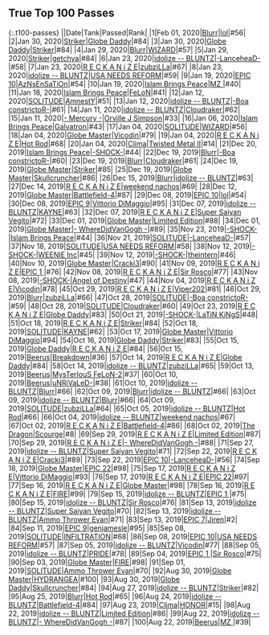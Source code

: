 
## True Top 100 Passes

{:.t100-passes}
||Date|Tank|Passed|Rank|
|1|Feb 01, 2020|<a target="_blank" href="https://tankpit.com/tank_profile/?tank_id=63862"><span class="blue">Blurr</span></a>|<a target="_blank" href="https://tankpit.com/tank_profile/?tank_id=17359"><span class="blue">lol</span></a>|<span class="red">#56</span>|
|2|Jan 30, 2020|<a target="_blank" href="https://tankpit.com/tank_profile/?tank_id=3644"><span class="blue">Striker</span></a>|<a target="_blank" href="https://tankpit.com/tank_profile/?tank_id=59879"><span class="orange">Globe Daddy</span></a>|<span class="red">#84</span>|
|3|Jan 30, 2020|<a target="_blank" href="https://tankpit.com/tank_profile/?tank_id=59879"><span class="orange">Globe Daddy</span></a>|<a target="_blank" href="https://tankpit.com/tank_profile/?tank_id=3644"><span class="blue">Striker</span></a>|<span class="red">#84</span>|
|4|Jan 29, 2020|<a target="_blank" href="https://tankpit.com/tank_profile/?tank_id=63862"><span class="blue">Blurr</span></a>|<a target="_blank" href="https://tankpit.com/tank_profile/?tank_id=8627"><span class="purple">WIZARD</span></a>|<span class="red">#57</span>|
|5|Jan 29, 2020|<a target="_blank" href="https://tankpit.com/tank_profile/?tank_id=3644"><span class="blue">Striker</span></a>|<a target="_blank" href="https://tankpit.com/tank_profile/?tank_id=4337"><span class="red">getchya</span></a>|<span class="red">#84</span>|
|6|Jan 23, 2020|<a target="_blank" href="https://tankpit.com/tank_profile/?tank_id=54558"><span class="purple">idolize -- BLUNTZ</span></a>|<a target="_blank" href="https://tankpit.com/tank_profile/?tank_id=8174"><span class="orange">-LanceheaD-</span></a>|<span class="red">#58</span>|
|7|Jan 23, 2020|<a target="_blank" href="https://tankpit.com/tank_profile/?tank_id=64496"><span class="red">R E C K A N i Z E</span></a>|<a target="_blank" href="https://tankpit.com/tank_profile/?tank_id=6281"><span class="orange">zubziLLa</span></a>|<span class="red">#67</span>|
|8|Jan 23, 2020|<a target="_blank" href="https://tankpit.com/tank_profile/?tank_id=54558"><span class="purple">idolize -- BLUNTZ</span></a>|<a target="_blank" href="https://tankpit.com/tank_profile/?tank_id=2412"><span class="red">USA NEEDS REFORM</span></a>|<span class="red">#59</span>|
|9|Jan 19, 2020|<a target="_blank" href="https://tankpit.com/tank_profile/?tank_id=50656"><span class="purple">EPIC 10</span></a>|<a target="_blank" href="https://tankpit.com/tank_profile/?tank_id=5468"><span class="red">AzNsEnSaTiOn</span></a>|<span class="red">#54</span>|
|10|Jan 19, 2020|<a target="_blank" href="https://tankpit.com/tank_profile/?tank_id=1677"><span class="blue">Islam Brings Peace</span></a>|<a target="_blank" href="https://tankpit.com/tank_profile/?tank_id=12905"><span class="purple">MZ </span></a>|<span class="orange">#40</span>|
|11|Jan 18, 2020|<a target="_blank" href="https://tankpit.com/tank_profile/?tank_id=1677"><span class="blue">Islam Brings Peace</span></a>|<a target="_blank" href="https://tankpit.com/tank_profile/?tank_id=12396"><span class="blue">FeLoN</span></a>|<span class="orange">#41</span>|
|12|Jan 12, 2020|<a target="_blank" href="https://tankpit.com/tank_profile/?tank_id=61587"><span class="purple">SOLITUDE</span></a>|<a target="_blank" href="https://tankpit.com/tank_profile/?tank_id=806"><span class="purple">AmnestY</span></a>|<span class="red">#51</span>|
|13|Jan 12, 2020|<a target="_blank" href="https://tankpit.com/tank_profile/?tank_id=54558"><span class="purple">idolize -- BLUNTZ</span></a>|<a target="_blank" href="https://tankpit.com/tank_profile/?tank_id=7352"><span class="orange">-Boa constrictoR-</span></a>|<span class="red">#61</span>|
|14|Jan 11, 2020|<a target="_blank" href="https://tankpit.com/tank_profile/?tank_id=54558"><span class="purple">idolize -- BLUNTZ</span></a>|<a target="_blank" href="https://tankpit.com/tank_profile/?tank_id=1377"><span class="blue">Cloudraker</span></a>|<span class="red">#62</span>|
|15|Jan 11, 2020|<a target="_blank" href="https://tankpit.com/tank_profile/?tank_id=575"><span class="orange">- Mercury -</span></a>|<a target="_blank" href="https://tankpit.com/tank_profile/?tank_id=21534"><span class="orange">Orville J Simpson</span></a>|<span class="orange">#33</span>|
|16|Jan 06, 2020|<a target="_blank" href="https://tankpit.com/tank_profile/?tank_id=1677"><span class="blue">Islam Brings Peace</span></a>|<a target="_blank" href="https://tankpit.com/tank_profile/?tank_id=31667"><span class="blue">Galvatron</span></a>|<span class="orange">#43</span>|
|17|Jan 04, 2020|<a target="_blank" href="https://tankpit.com/tank_profile/?tank_id=61587"><span class="purple">SOLITUDE</span></a>|<a target="_blank" href="https://tankpit.com/tank_profile/?tank_id=8627"><span class="purple">WIZARD</span></a>|<span class="red">#56</span>|
|18|Jan 04, 2020|<a target="_blank" href="https://tankpit.com/tank_profile/?tank_id=63851"><span class="blue">Globe Master</span></a>|<a target="_blank" href="https://tankpit.com/tank_profile/?tank_id=10502"><span class="blue">Vicodin</span></a>|<span class="red">#79</span>|
|19|Jan 04, 2020|<a target="_blank" href="https://tankpit.com/tank_profile/?tank_id=64496"><span class="red">R E C K A N i Z E</span></a>|<a target="_blank" href="https://tankpit.com/tank_profile/?tank_id=1003"><span class="blue">Hot Rod</span></a>|<span class="red">#68</span>|
|20|Jan 04, 2020|<a target="_blank" href="https://tankpit.com/tank_profile/?tank_id=46068"><span class="orange">Clima</span></a>|<a target="_blank" href="https://tankpit.com/tank_profile/?tank_id=30661"><span class="purple">Twisted Metal II</span></a>|<span class="green">#14</span>|
|21|Dec 20, 2019|<a target="_blank" href="https://tankpit.com/tank_profile/?tank_id=1677"><span class="blue">Islam Brings Peace</span></a>|<a target="_blank" href="https://tankpit.com/tank_profile/?tank_id=61068"><span class="purple">-SHOCK-</span></a>|<span class="orange">#44</span>|
|22|Dec 19, 2019|<a target="_blank" href="https://tankpit.com/tank_profile/?tank_id=63862"><span class="blue">Blurr</span></a>|<a target="_blank" href="https://tankpit.com/tank_profile/?tank_id=7352"><span class="orange">-Boa constrictoR-</span></a>|<span class="red">#60</span>|
|23|Dec 19, 2019|<a target="_blank" href="https://tankpit.com/tank_profile/?tank_id=63862"><span class="blue">Blurr</span></a>|<a target="_blank" href="https://tankpit.com/tank_profile/?tank_id=1377"><span class="blue">Cloudraker</span></a>|<span class="red">#61</span>|
|24|Dec 19, 2019|<a target="_blank" href="https://tankpit.com/tank_profile/?tank_id=63851"><span class="blue">Globe Master</span></a>|<a target="_blank" href="https://tankpit.com/tank_profile/?tank_id=3644"><span class="blue">Striker</span></a>|<span class="red">#85</span>|
|25|Dec 19, 2019|<a target="_blank" href="https://tankpit.com/tank_profile/?tank_id=63851"><span class="blue">Globe Master</span></a>|<a target="_blank" href="https://tankpit.com/tank_profile/?tank_id=2925"><span class="blue">Skullcruncher</span></a>|<span class="red">#86</span>|
|26|Dec 15, 2019|<a target="_blank" href="https://tankpit.com/tank_profile/?tank_id=63862"><span class="blue">Blurr</span></a>|<a target="_blank" href="https://tankpit.com/tank_profile/?tank_id=54558"><span class="purple">idolize -- BLUNTZ</span></a>|<span class="red">#63</span>|
|27|Dec 14, 2019|<a target="_blank" href="https://tankpit.com/tank_profile/?tank_id=64496"><span class="red">R E C K A N i Z E</span></a>|<a target="_blank" href="https://tankpit.com/tank_profile/?tank_id=1643"><span class="orange">weekend nachos</span></a>|<span class="red">#69</span>|
|28|Dec 12, 2019|<a target="_blank" href="https://tankpit.com/tank_profile/?tank_id=63851"><span class="blue">Globe Master</span></a>|<a target="_blank" href="https://tankpit.com/tank_profile/?tank_id=880"><span class="purple">Battlefield-4</span></a>|<span class="red">#87</span>|
|29|Dec 08, 2019|<a target="_blank" href="https://tankpit.com/tank_profile/?tank_id=50656"><span class="purple">EPIC 10</span></a>|<a target="_blank" href="https://tankpit.com/tank_profile/?tank_id=17359"><span class="blue">lol</span></a>|<span class="red">#54</span>|
|30|Dec 08, 2019|<a target="_blank" href="https://tankpit.com/tank_profile/?tank_id=9156"><span class="purple">EPIC 9</span></a>|<a target="_blank" href="https://tankpit.com/tank_profile/?tank_id=28689"><span class="orange">Vittorio DiMaggio</span></a>|<span class="red">#95</span>|
|31|Dec 07, 2019|<a target="_blank" href="https://tankpit.com/tank_profile/?tank_id=54558"><span class="purple">idolize -- BLUNTZ</span></a>|<a target="_blank" href="https://tankpit.com/tank_profile/?tank_id=12590"><span class="purple">KAYNE</span></a>|<span class="red">#63</span>|
|32|Dec 07, 2019|<a target="_blank" href="https://tankpit.com/tank_profile/?tank_id=64496"><span class="red">R E C K A N i Z E</span></a>|<a target="_blank" href="https://tankpit.com/tank_profile/?tank_id=674"><span class="red">Super Saiyan Vegito</span></a>|<span class="red">#72</span>|
|33|Dec 01, 2019|<a target="_blank" href="https://tankpit.com/tank_profile/?tank_id=63851"><span class="blue">Globe Master</span></a>|<a target="_blank" href="https://tankpit.com/tank_profile/?tank_id=11644"><span class="orange">Limited Edition</span></a>|<span class="red">#88</span>|
|34|Dec 01, 2019|<a target="_blank" href="https://tankpit.com/tank_profile/?tank_id=63851"><span class="blue">Globe Master</span></a>|<a target="_blank" href="https://tankpit.com/tank_profile/?tank_id=11380"><span class="purple">- WhereDidVanGogh -</span></a>|<span class="red">#89</span>|
|35|Nov 23, 2019|<a target="_blank" href="https://tankpit.com/tank_profile/?tank_id=61068"><span class="purple">-SHOCK-</span></a>|<a target="_blank" href="https://tankpit.com/tank_profile/?tank_id=1677"><span class="blue">Islam Brings Peace</span></a>|<span class="orange">#44</span>|
|36|Nov 21, 2019|<a target="_blank" href="https://tankpit.com/tank_profile/?tank_id=61587"><span class="purple">SOLITUDE</span></a>|<a target="_blank" href="https://tankpit.com/tank_profile/?tank_id=8174"><span class="orange">-LanceheaD-</span></a>|<span class="red">#57</span>|
|37|Nov 18, 2019|<a target="_blank" href="https://tankpit.com/tank_profile/?tank_id=61587"><span class="purple">SOLITUDE</span></a>|<a target="_blank" href="https://tankpit.com/tank_profile/?tank_id=2412"><span class="red">USA NEEDS REFORM</span></a>|<span class="red">#58</span>|
|38|Nov 12, 2019|<a target="_blank" href="https://tankpit.com/tank_profile/?tank_id=61068"><span class="purple">-SHOCK-</span></a>|<a target="_blank" href="https://tankpit.com/tank_profile/?tank_id=11511"><span class="orange">WEENIE Inc</span></a>|<span class="orange">#45</span>|
|39|Nov 12, 2019|<a target="_blank" href="https://tankpit.com/tank_profile/?tank_id=61068"><span class="purple">-SHOCK-</span></a>|<a target="_blank" href="https://tankpit.com/tank_profile/?tank_id=16088"><span class="red">theintern</span></a>|<span class="orange">#46</span>|
|40|Nov 10, 2019|<a target="_blank" href="https://tankpit.com/tank_profile/?tank_id=63851"><span class="blue">Globe Master</span></a>|<a target="_blank" href="https://tankpit.com/tank_profile/?tank_id=16525"><span class="purple">Cracki3</span></a>|<span class="red">#90</span>|
|41|Nov 09, 2019|<a target="_blank" href="https://tankpit.com/tank_profile/?tank_id=64496"><span class="red">R E C K A N i Z E</span></a>|<a target="_blank" href="https://tankpit.com/tank_profile/?tank_id=50745"><span class="purple">EPIC 1 </span></a>|<span class="red">#76</span>|
|42|Nov 08, 2019|<a target="_blank" href="https://tankpit.com/tank_profile/?tank_id=64496"><span class="red">R E C K A N i Z E</span></a>|<a target="_blank" href="https://tankpit.com/tank_profile/?tank_id=63875"><span class="red">Sir Rosco</span></a>|<span class="red">#77</span>|
|43|Nov 08, 2019|<a target="_blank" href="https://tankpit.com/tank_profile/?tank_id=61068"><span class="purple">-SHOCK-</span></a>|<a target="_blank" href="https://tankpit.com/tank_profile/?tank_id=64179"><span class="purple">Angel of Destiny</span></a>|<span class="orange">#47</span>|
|44|Nov 04, 2019|<a target="_blank" href="https://tankpit.com/tank_profile/?tank_id=64496"><span class="red">R E C K A N i Z E</span></a>|<a target="_blank" href="https://tankpit.com/tank_profile/?tank_id=10502"><span class="blue">Vicodin</span></a>|<span class="red">#78</span>|
|45|Oct 29, 2019|<a target="_blank" href="https://tankpit.com/tank_profile/?tank_id=64496"><span class="red">R E C K A N i Z E</span></a>|<a target="_blank" href="https://tankpit.com/tank_profile/?tank_id=782"><span class="red">Viper202</span></a>|<span class="red">#81</span>|
|46|Oct 29, 2019|<a target="_blank" href="https://tankpit.com/tank_profile/?tank_id=63862"><span class="blue">Blurr</span></a>|<a target="_blank" href="https://tankpit.com/tank_profile/?tank_id=6281"><span class="orange">zubziLLa</span></a>|<span class="red">#66</span>|
|47|Oct 28, 2019|<a target="_blank" href="https://tankpit.com/tank_profile/?tank_id=61587"><span class="purple">SOLITUDE</span></a>|<a target="_blank" href="https://tankpit.com/tank_profile/?tank_id=7352"><span class="orange">-Boa constrictoR-</span></a>|<span class="red">#59</span>|
|48|Oct 28, 2019|<a target="_blank" href="https://tankpit.com/tank_profile/?tank_id=61587"><span class="purple">SOLITUDE</span></a>|<a target="_blank" href="https://tankpit.com/tank_profile/?tank_id=1377"><span class="blue">Cloudraker</span></a>|<span class="red">#60</span>|
|49|Oct 23, 2019|<a target="_blank" href="https://tankpit.com/tank_profile/?tank_id=64496"><span class="red">R E C K A N i Z E</span></a>|<a target="_blank" href="https://tankpit.com/tank_profile/?tank_id=59879"><span class="orange">Globe Daddy</span></a>|<span class="red">#83</span>|
|50|Oct 21, 2019|<a target="_blank" href="https://tankpit.com/tank_profile/?tank_id=61068"><span class="purple">-SHOCK-</span></a>|<a target="_blank" href="https://tankpit.com/tank_profile/?tank_id=45856"><span class="blue">LaTiN KiNgS</span></a>|<span class="orange">#48</span>|
|51|Oct 18, 2019|<a target="_blank" href="https://tankpit.com/tank_profile/?tank_id=64496"><span class="red">R E C K A N i Z E</span></a>|<a target="_blank" href="https://tankpit.com/tank_profile/?tank_id=3644"><span class="blue">Striker</span></a>|<span class="red">#84</span>|
|52|Oct 18, 2019|<a target="_blank" href="https://tankpit.com/tank_profile/?tank_id=61587"><span class="purple">SOLITUDE</span></a>|<a target="_blank" href="https://tankpit.com/tank_profile/?tank_id=12590"><span class="purple">KAYNE</span></a>|<span class="red">#62</span>|
|53|Oct 17, 2019|<a target="_blank" href="https://tankpit.com/tank_profile/?tank_id=63851"><span class="blue">Globe Master</span></a>|<a target="_blank" href="https://tankpit.com/tank_profile/?tank_id=28689"><span class="orange">Vittorio DiMaggio</span></a>|<span class="red">#94</span>|
|54|Oct 16, 2019|<a target="_blank" href="https://tankpit.com/tank_profile/?tank_id=59879"><span class="orange">Globe Daddy</span></a>|<a target="_blank" href="https://tankpit.com/tank_profile/?tank_id=3644"><span class="blue">Striker</span></a>|<span class="red">#83</span>|
|55|Oct 15, 2019|<a target="_blank" href="https://tankpit.com/tank_profile/?tank_id=59879"><span class="orange">Globe Daddy</span></a>|<a target="_blank" href="https://tankpit.com/tank_profile/?tank_id=64496"><span class="red">R E C K A N i Z E</span></a>|<span class="red">#84</span>|
|56|Oct 15, 2019|<a target="_blank" href="https://tankpit.com/tank_profile/?tank_id=842"><span class="purple">Beerus</span></a>|<a target="_blank" href="https://tankpit.com/tank_profile/?tank_id=826"><span class="blue">Breakdown</span></a>|<span class="orange">#36</span>|
|57|Oct 14, 2019|<a target="_blank" href="https://tankpit.com/tank_profile/?tank_id=64496"><span class="red">R E C K A N i Z E</span></a>|<a target="_blank" href="https://tankpit.com/tank_profile/?tank_id=59879"><span class="orange">Globe Daddy</span></a>|<span class="red">#84</span>|
|58|Oct 14, 2019|<a target="_blank" href="https://tankpit.com/tank_profile/?tank_id=54558"><span class="purple">idolize -- BLUNTZ</span></a>|<a target="_blank" href="https://tankpit.com/tank_profile/?tank_id=6281"><span class="orange">zubziLLa</span></a>|<span class="red">#65</span>|
|59|Oct 13, 2019|<a target="_blank" href="https://tankpit.com/tank_profile/?tank_id=842"><span class="purple">Beerus</span></a>|<a target="_blank" href="https://tankpit.com/tank_profile/?tank_id=7855"><span class="purple">MysTerIouS FeLoN-2</span></a>|<span class="orange">#37</span>|
|60|Oct 10, 2019|<a target="_blank" href="https://tankpit.com/tank_profile/?tank_id=842"><span class="purple">Beerus</span></a>|<a target="_blank" href="https://tankpit.com/tank_profile/?tank_id=27491"><span class="red">uNRiVaLeD-</span></a>|<span class="orange">#38</span>|
|61|Oct 10, 2019|<a target="_blank" href="https://tankpit.com/tank_profile/?tank_id=54558"><span class="purple">idolize -- BLUNTZ</span></a>|<a target="_blank" href="https://tankpit.com/tank_profile/?tank_id=63862"><span class="blue">Blurr</span></a>|<span class="red">#66</span>|
|62|Oct 09, 2019|<a target="_blank" href="https://tankpit.com/tank_profile/?tank_id=63862"><span class="blue">Blurr</span></a>|<a target="_blank" href="https://tankpit.com/tank_profile/?tank_id=54558"><span class="purple">idolize -- BLUNTZ</span></a>|<span class="red">#66</span>|
|63|Oct 09, 2019|<a target="_blank" href="https://tankpit.com/tank_profile/?tank_id=54558"><span class="purple">idolize -- BLUNTZ</span></a>|<a target="_blank" href="https://tankpit.com/tank_profile/?tank_id=63862"><span class="blue">Blurr</span></a>|<span class="red">#66</span>|
|64|Oct 09, 2019|<a target="_blank" href="https://tankpit.com/tank_profile/?tank_id=61587"><span class="purple">SOLITUDE</span></a>|<a target="_blank" href="https://tankpit.com/tank_profile/?tank_id=6281"><span class="orange">zubziLLa</span></a>|<span class="red">#64</span>|
|65|Oct 05, 2019|<a target="_blank" href="https://tankpit.com/tank_profile/?tank_id=54558"><span class="purple">idolize -- BLUNTZ</span></a>|<a target="_blank" href="https://tankpit.com/tank_profile/?tank_id=1003"><span class="blue">Hot Rod</span></a>|<span class="red">#66</span>|
|66|Oct 04, 2019|<a target="_blank" href="https://tankpit.com/tank_profile/?tank_id=54558"><span class="purple">idolize -- BLUNTZ</span></a>|<a target="_blank" href="https://tankpit.com/tank_profile/?tank_id=1643"><span class="orange">weekend nachos</span></a>|<span class="red">#67</span>|
|67|Oct 02, 2019|<a target="_blank" href="https://tankpit.com/tank_profile/?tank_id=64496"><span class="red">R E C K A N i Z E</span></a>|<a target="_blank" href="https://tankpit.com/tank_profile/?tank_id=880"><span class="purple">Battlefield-4</span></a>|<span class="red">#86</span>|
|68|Oct 02, 2019|<a target="_blank" href="https://tankpit.com/tank_profile/?tank_id=45080"><span class="purple">The Dragon</span></a>|<a target="_blank" href="https://tankpit.com/tank_profile/?tank_id=827"><span class="blue">Scourge</span></a>|<span class="green">#8</span>|
|69|Sep 29, 2019|<a target="_blank" href="https://tankpit.com/tank_profile/?tank_id=64496"><span class="red">R E C K A N i Z E</span></a>|<a target="_blank" href="https://tankpit.com/tank_profile/?tank_id=11644"><span class="orange">Limited Edition</span></a>|<span class="red">#87</span>|
|70|Sep 29, 2019|<a target="_blank" href="https://tankpit.com/tank_profile/?tank_id=64496"><span class="red">R E C K A N i Z E</span></a>|<a target="_blank" href="https://tankpit.com/tank_profile/?tank_id=11380"><span class="purple">- WhereDidVanGogh -</span></a>|<span class="red">#88</span>|
|71|Sep 27, 2019|<a target="_blank" href="https://tankpit.com/tank_profile/?tank_id=54558"><span class="purple">idolize -- BLUNTZ</span></a>|<a target="_blank" href="https://tankpit.com/tank_profile/?tank_id=674"><span class="red">Super Saiyan Vegito</span></a>|<span class="red">#71</span>|
|72|Sep 22, 2019|<a target="_blank" href="https://tankpit.com/tank_profile/?tank_id=64496"><span class="red">R E C K A N i Z E</span></a>|<a target="_blank" href="https://tankpit.com/tank_profile/?tank_id=16525"><span class="purple">Cracki3</span></a>|<span class="red">#89</span>|
|73|Sep 22, 2019|<a target="_blank" href="https://tankpit.com/tank_profile/?tank_id=50656"><span class="purple">EPIC 10</span></a>|<a target="_blank" href="https://tankpit.com/tank_profile/?tank_id=8174"><span class="orange">-LanceheaD-</span></a>|<span class="red">#56</span>|
|74|Sep 18, 2019|<a target="_blank" href="https://tankpit.com/tank_profile/?tank_id=63851"><span class="blue">Globe Master</span></a>|<a target="_blank" href="https://tankpit.com/tank_profile/?tank_id=63887"><span class="purple">EPIC 22</span></a>|<span class="red">#98</span>|
|75|Sep 17, 2019|<a target="_blank" href="https://tankpit.com/tank_profile/?tank_id=64496"><span class="red">R E C K A N i Z E</span></a>|<a target="_blank" href="https://tankpit.com/tank_profile/?tank_id=28689"><span class="orange">Vittorio DiMaggio</span></a>|<span class="red">#93</span>|
|76|Sep 17, 2019|<a target="_blank" href="https://tankpit.com/tank_profile/?tank_id=64496"><span class="red">R E C K A N i Z E</span></a>|<a target="_blank" href="https://tankpit.com/tank_profile/?tank_id=63887"><span class="purple">EPIC 22</span></a>|<span class="red">#97</span>|
|77|Sep 16, 2019|<a target="_blank" href="https://tankpit.com/tank_profile/?tank_id=64496"><span class="red">R E C K A N i Z E</span></a>|<a target="_blank" href="https://tankpit.com/tank_profile/?tank_id=63851"><span class="blue">Globe Master</span></a>|<span class="red">#98</span>|
|78|Sep 16, 2019|<a target="_blank" href="https://tankpit.com/tank_profile/?tank_id=64496"><span class="red">R E C K A N i Z E</span></a>|<a target="_blank" href="https://tankpit.com/tank_profile/?tank_id=53385"><span class="orange">FIRE</span></a>|<span class="red">#99</span>|
|79|Sep 15, 2019|<a target="_blank" href="https://tankpit.com/tank_profile/?tank_id=54558"><span class="purple">idolize -- BLUNTZ</span></a>|<a target="_blank" href="https://tankpit.com/tank_profile/?tank_id=50745"><span class="purple">EPIC 1 </span></a>|<span class="red">#75</span>|
|80|Sep 15, 2019|<a target="_blank" href="https://tankpit.com/tank_profile/?tank_id=54558"><span class="purple">idolize -- BLUNTZ</span></a>|<a target="_blank" href="https://tankpit.com/tank_profile/?tank_id=63875"><span class="red">Sir Rosco</span></a>|<span class="red">#76</span>|
|81|Sep 13, 2019|<a target="_blank" href="https://tankpit.com/tank_profile/?tank_id=1613"><span class="blue">idolize -- BLUNTZ</span></a>|<a target="_blank" href="https://tankpit.com/tank_profile/?tank_id=674"><span class="red">Super Saiyan Vegito</span></a>|<span class="red">#70</span>|
|82|Sep 13, 2019|<a target="_blank" href="https://tankpit.com/tank_profile/?tank_id=1613"><span class="blue">idolize -- BLUNTZ</span></a>|<a target="_blank" href="https://tankpit.com/tank_profile/?tank_id=9030"><span class="purple">Ammo Thrower Evan</span></a>|<span class="red">#71</span>|
|83|Sep 13, 2019|<a target="_blank" href="https://tankpit.com/tank_profile/?tank_id=16369"><span class="purple">EPIC 7</span></a>|<a target="_blank" href="https://tankpit.com/tank_profile/?tank_id=9389"><span class="red">Jiren</span></a>|<span class="green">#2</span>|
|84|Sep 11, 2019|<a target="_blank" href="https://tankpit.com/tank_profile/?tank_id=9156"><span class="purple">EPIC 9</span></a>|<a target="_blank" href="https://tankpit.com/tank_profile/?tank_id=37306"><span class="orange">genjamesle</span></a>|<span class="red">#95</span>|
|85|Sep 08, 2019|<a target="_blank" href="https://tankpit.com/tank_profile/?tank_id=61587"><span class="purple">SOLITUDE</span></a>|<a target="_blank" href="https://tankpit.com/tank_profile/?tank_id=8542"><span class="red">INFILTRATION</span></a>|<span class="red">#68</span>|
|86|Sep 08, 2019|<a target="_blank" href="https://tankpit.com/tank_profile/?tank_id=50656"><span class="purple">EPIC 10</span></a>|<a target="_blank" href="https://tankpit.com/tank_profile/?tank_id=2412"><span class="red">USA NEEDS REFORM</span></a>|<span class="red">#57</span>|
|87|Sep 05, 2019|<a target="_blank" href="https://tankpit.com/tank_profile/?tank_id=54558"><span class="purple">idolize -- BLUNTZ</span></a>|<a target="_blank" href="https://tankpit.com/tank_profile/?tank_id=10502"><span class="blue">Vicodin</span></a>|<span class="red">#77</span>|
|88|Sep 05, 2019|<a target="_blank" href="https://tankpit.com/tank_profile/?tank_id=54558"><span class="purple">idolize -- BLUNTZ</span></a>|<a target="_blank" href="https://tankpit.com/tank_profile/?tank_id=523"><span class="red">PRIDE</span></a>|<span class="red">#78</span>|
|89|Sep 04, 2019|<a target="_blank" href="https://tankpit.com/tank_profile/?tank_id=50745"><span class="purple">EPIC 1 </span></a>|<a target="_blank" href="https://tankpit.com/tank_profile/?tank_id=63875"><span class="red">Sir Rosco</span></a>|<span class="red">#75</span>|
|90|Sep 03, 2019|<a target="_blank" href="https://tankpit.com/tank_profile/?tank_id=63851"><span class="blue">Globe Master</span></a>|<a target="_blank" href="https://tankpit.com/tank_profile/?tank_id=53385"><span class="orange">FIRE</span></a>|<span class="red">#98</span>|
|91|Sep 01, 2019|<a target="_blank" href="https://tankpit.com/tank_profile/?tank_id=61587"><span class="purple">SOLITUDE</span></a>|<a target="_blank" href="https://tankpit.com/tank_profile/?tank_id=9030"><span class="purple">Ammo Thrower Evan</span></a>|<span class="red">#70</span>|
|92|Aug 30, 2019|<a target="_blank" href="https://tankpit.com/tank_profile/?tank_id=63851"><span class="blue">Globe Master</span></a>|<a target="_blank" href="https://tankpit.com/tank_profile/?tank_id=49521"><span class="red">HYDRANGEA</span></a>|<span class="red">#100</span>|
|93|Aug 30, 2019|<a target="_blank" href="https://tankpit.com/tank_profile/?tank_id=59879"><span class="orange">Globe Daddy</span></a>|<a target="_blank" href="https://tankpit.com/tank_profile/?tank_id=2925"><span class="blue">Skullcruncher</span></a>|<span class="red">#84</span>|
|94|Aug 27, 2019|<a target="_blank" href="https://tankpit.com/tank_profile/?tank_id=54558"><span class="purple">idolize -- BLUNTZ</span></a>|<a target="_blank" href="https://tankpit.com/tank_profile/?tank_id=3644"><span class="blue">Striker</span></a>|<span class="red">#82</span>|
|95|Aug 25, 2019|<a target="_blank" href="https://tankpit.com/tank_profile/?tank_id=63862"><span class="blue">Blurr</span></a>|<a target="_blank" href="https://tankpit.com/tank_profile/?tank_id=1003"><span class="blue">Hot Rod</span></a>|<span class="red">#65</span>|
|96|Aug 24, 2019|<a target="_blank" href="https://tankpit.com/tank_profile/?tank_id=54558"><span class="purple">idolize -- BLUNTZ</span></a>|<a target="_blank" href="https://tankpit.com/tank_profile/?tank_id=880"><span class="purple">Battlefield-4</span></a>|<span class="red">#84</span>|
|97|Aug 23, 2019|<a target="_blank" href="https://tankpit.com/tank_profile/?tank_id=46068"><span class="orange">Clima</span></a>|<a target="_blank" href="https://tankpit.com/tank_profile/?tank_id=540"><span class="red">HONOR</span></a>|<span class="green">#15</span>|
|98|Aug 22, 2019|<a target="_blank" href="https://tankpit.com/tank_profile/?tank_id=54558"><span class="purple">idolize -- BLUNTZ</span></a>|<a target="_blank" href="https://tankpit.com/tank_profile/?tank_id=11644"><span class="orange">Limited Edition</span></a>|<span class="red">#86</span>|
|99|Aug 22, 2019|<a target="_blank" href="https://tankpit.com/tank_profile/?tank_id=54558"><span class="purple">idolize -- BLUNTZ</span></a>|<a target="_blank" href="https://tankpit.com/tank_profile/?tank_id=11380"><span class="purple">- WhereDidVanGogh -</span></a>|<span class="red">#87</span>|
|100|Aug 22, 2019|<a target="_blank" href="https://tankpit.com/tank_profile/?tank_id=842"><span class="purple">Beerus</span></a>|<a target="_blank" href="https://tankpit.com/tank_profile/?tank_id=12905"><span class="purple">MZ </span></a>|<span class="orange">#39</span>|
